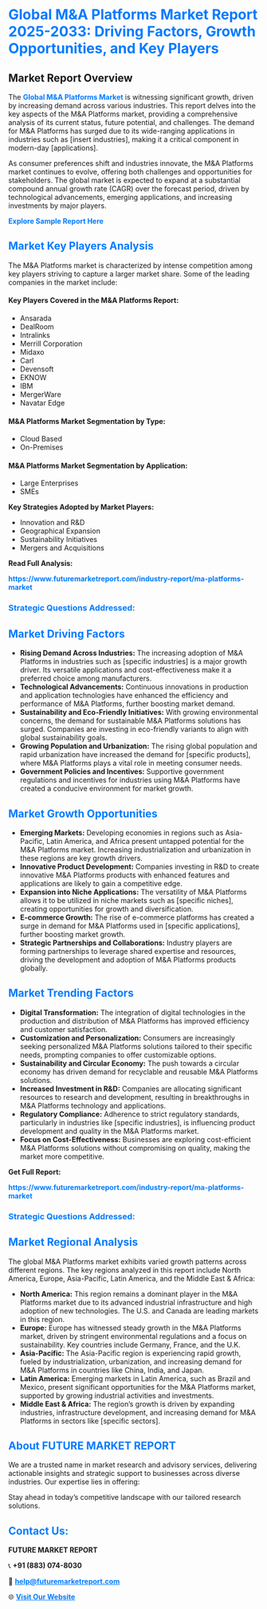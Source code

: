 <h1 style="color: #007BFF;">Global M&A Platforms Market Report 2025-2033: Driving Factors, Growth Opportunities, and Key Players</h1>

<section id="overview">
<h2>Market Report Overview</h2>
<p>The <a href="https://www.futuremarketreport.com/industry-report/ma-platforms-market" style="color: #007BFF; text-decoration: none;"><strong>Global M&A Platforms Market</strong></a> is witnessing significant growth, driven by increasing demand across various industries. This report delves into the key aspects of the M&A Platforms market, providing a comprehensive analysis of its current status, future potential, and challenges. The demand for M&A Platforms has surged due to its wide-ranging applications in industries such as [insert industries], making it a critical component in modern-day [applications].</p>
<p>As consumer preferences shift and industries innovate, the M&A Platforms market continues to evolve, offering both challenges and opportunities for stakeholders. The global market is expected to expand at a substantial compound annual growth rate (CAGR) over the forecast period, driven by technological advancements, emerging applications, and increasing investments by major players.</p>
</section>

<section id="overview">
<p><a href="https://www.futuremarketreport.com/request-sample/reportId=25925" style="color: #007BFF; text-decoration: none;"><strong>Explore Sample Report Here</strong></a></p>
</section>

<section id="key-players">
<h2 style="color: #007BFF;">Market Key Players Analysis</h2>
<p>The M&A Platforms market is characterized by intense competition among key players striving to capture a larger market share. Some of the leading companies in the market include:</p>
<h4>Key Players Covered in the M&A Platforms Report:</h4>
<ul><li>Ansarada</li><li>DealRoom</li><li>Intralinks</li><li>Merrill Corporation</li><li>Midaxo</li><li>Carl</li><li>Devensoft</li><li>EKNOW</li><li>IBM</li><li>MergerWare</li><li>Navatar Edge</li></ul>
<h4>M&A Platforms Market Segmentation by Type:</h4>
<ul><li>Cloud Based</li><li>On-Premises</li></ul>

<h4>M&A Platforms Market Segmentation by Application:</h4>
<ul><li>Large Enterprises</li><li>SMEs</li></ul>
<p><strong>Key Strategies Adopted by Market Players:</strong></p>
<ul>
<li>Innovation and R&D</li>
<li>Geographical Expansion</li>
<li>Sustainability Initiatives</li>
<li>Mergers and Acquisitions</li>
</ul>
</section>

<section>
<p><strong>Read Full Analysis: </strong></p><a href="https://www.futuremarketreport.com/industry-report/ma-platforms-market" style="color: #007BFF; text-decoration: none;"><strong>https://www.futuremarketreport.com/industry-report/ma-platforms-market</strong></a>
<h3 style="color: #007BFF;">Strategic Questions Addressed:</h3>
</section>

<section id="driving-factors">
<h2 style="color: #007BFF;">Market Driving Factors</h2>
<ul>
<li><strong>Rising Demand Across Industries:</strong> The increasing adoption of M&A Platforms in industries such as [specific industries] is a major growth driver. Its versatile applications and cost-effectiveness make it a preferred choice among manufacturers.</li>
<li><strong>Technological Advancements:</strong> Continuous innovations in production and application technologies have enhanced the efficiency and performance of M&A Platforms, further boosting market demand.</li>
<li><strong>Sustainability and Eco-Friendly Initiatives:</strong> With growing environmental concerns, the demand for sustainable M&A Platforms solutions has surged. Companies are investing in eco-friendly variants to align with global sustainability goals.</li>
<li><strong>Growing Population and Urbanization:</strong> The rising global population and rapid urbanization have increased the demand for [specific products], where M&A Platforms plays a vital role in meeting consumer needs.</li>
<li><strong>Government Policies and Incentives:</strong> Supportive government regulations and incentives for industries using M&A Platforms have created a conducive environment for market growth.</li>
</ul>
</section>

<section id="growth-opportunities">
<h2 style="color: #007BFF;">Market Growth Opportunities</h2>
<ul>
<li><strong>Emerging Markets:</strong> Developing economies in regions such as Asia-Pacific, Latin America, and Africa present untapped potential for the M&A Platforms market. Increasing industrialization and urbanization in these regions are key growth drivers.</li>
<li><strong>Innovative Product Development:</strong> Companies investing in R&D to create innovative M&A Platforms products with enhanced features and applications are likely to gain a competitive edge.</li>
<li><strong>Expansion into Niche Applications:</strong> The versatility of M&A Platforms allows it to be utilized in niche markets such as [specific niches], creating opportunities for growth and diversification.</li>
<li><strong>E-commerce Growth:</strong> The rise of e-commerce platforms has created a surge in demand for M&A Platforms used in [specific applications], further boosting market growth.</li>
<li><strong>Strategic Partnerships and Collaborations:</strong> Industry players are forming partnerships to leverage shared expertise and resources, driving the development and adoption of M&A Platforms products globally.</li>
</ul>
</section>

<section id="trending-factors">
<h2 style="color: #007BFF;">Market Trending Factors</h2>
<ul>
<li><strong>Digital Transformation:</strong> The integration of digital technologies in the production and distribution of M&A Platforms has improved efficiency and customer satisfaction.</li>
<li><strong>Customization and Personalization:</strong> Consumers are increasingly seeking personalized M&A Platforms solutions tailored to their specific needs, prompting companies to offer customizable options.</li>
<li><strong>Sustainability and Circular Economy:</strong> The push towards a circular economy has driven demand for recyclable and reusable M&A Platforms solutions.</li>
<li><strong>Increased Investment in R&D:</strong> Companies are allocating significant resources to research and development, resulting in breakthroughs in M&A Platforms technology and applications.</li>
<li><strong>Regulatory Compliance:</strong> Adherence to strict regulatory standards, particularly in industries like [specific industries], is influencing product development and quality in the M&A Platforms market.</li>
<li><strong>Focus on Cost-Effectiveness:</strong> Businesses are exploring cost-efficient M&A Platforms solutions without compromising on quality, making the market more competitive.</li>
</ul>
</section>

<section>
<p><strong>Get Full Report: </strong></p><a href="https://www.futuremarketreport.com/industry-report/ma-platforms-market" style="color: #007BFF; text-decoration: none;"><strong>https://www.futuremarketreport.com/industry-report/ma-platforms-market</strong></a>
<h3 style="color: #007BFF;">Strategic Questions Addressed:</h3>
</section>


<section id="regional-analysis">
<h2 style="color: #007BFF;">Market Regional Analysis</h2>
<p>The global M&A Platforms market exhibits varied growth patterns across different regions. The key regions analyzed in this report include North America, Europe, Asia-Pacific, Latin America, and the Middle East & Africa:</p>
<ul>
<li><strong>North America:</strong> This region remains a dominant player in the M&A Platforms market due to its advanced industrial infrastructure and high adoption of new technologies. The U.S. and Canada are leading markets in this region.</li>
<li><strong>Europe:</strong> Europe has witnessed steady growth in the M&A Platforms market, driven by stringent environmental regulations and a focus on sustainability. Key countries include Germany, France, and the U.K.</li>
<li><strong>Asia-Pacific:</strong> The Asia-Pacific region is experiencing rapid growth, fueled by industrialization, urbanization, and increasing demand for M&A Platforms in countries like China, India, and Japan.</li>
<li><strong>Latin America:</strong> Emerging markets in Latin America, such as Brazil and Mexico, present significant opportunities for the M&A Platforms market, supported by growing industrial activities and investments.</li>
<li><strong>Middle East & Africa:</strong> The region’s growth is driven by expanding industries, infrastructure development, and increasing demand for M&A Platforms in sectors like [specific sectors].</li>
</ul>
</section>

<footer>
<h2 style="color: #007BFF;">About FUTURE MARKET REPORT</h2>
<p>We are a trusted name in market research and advisory services, delivering actionable insights and strategic support to businesses across diverse industries. Our expertise lies in offering:</p>

<p>Stay ahead in today’s competitive landscape with our tailored research solutions.</p>

<h2 style="color: #007BFF;">Contact Us:</h2>
<p><strong>FUTURE MARKET REPORT</strong></p>
<p>📞 <strong>+91 (883) 074-8030</strong></p>
<p>📧 <strong><a href="mailto:help@futuremarketreport.com" style="color: #007BFF;">help@futuremarketreport.com</a></strong></p>
<p>🌐 <strong><a href="https://www.futuremarketreport.com/" style="color: #007BFF;">Visit Our Website</a></strong></p>
</footer>
